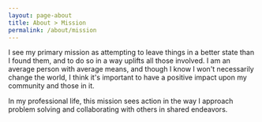 ```yaml
---
layout: page-about
title: About > Mission
permalink: /about/mission
---
```


<p class="lead">
I see my primary mission as attempting to leave things in a better state than I found them, and to do so in a way
uplifts all those involved. I am an average person with average means, and though I know I won't necessarily change the
world, I think it's important to have a positive impact upon my community and those in it.
</p>

<p class="lead">
In my professional life, this mission sees action in the way I approach problem solving and collaborating with others in
shared endeavors.
</p>
